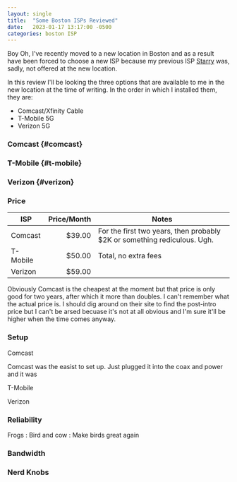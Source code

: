 ```yaml
---
layout: single
title:  "Some Boston ISPs Reviewed"
date:   2023-01-17 13:17:00 -0500
categories: boston ISP
---
```


Boy Oh, I've recently moved to a new location in Boston and as a result have
been forced to choose a new ISP because my previous ISP
[Starry](https://starry.com) was, sadly, not offered at the new
location.

In this review I'll be looking the three options that are available to
me in the new location at the time of writing. In the order in which I
installed them, they are:

- Comcast/Xfinity Cable
- T-Mobile 5G
- Verizon 5G

### Comcast {#comcast}
### T-Mobile {#t-mobile}
### Verizon {#verizon}

### Price

| ISP      | Price/Month | Notes                                                                    |
|----------|------------:|--------------------------------------------------------------------------|
| Comcast  |      $39.00 | For the first two years, then probably $2K or something rediculous. Ugh. |
| T-Mobile |      $50.00 | Total, no extra fees                                                     |
| Verizon  |      $59.00 |                                                                          |

Obviously Comcast is the cheapest at the moment but that price is only
good for two years, after which it more than doubles. I can't remember
what the actual price is. I should dig around on their site to find
the post-intro price but I can't be arsed becuase it's not at all
obvious and I'm sure it'll be higher when the time comes anyway.

### Setup

Comcast

Comcast was the easist to set up. Just plugged it into the coax and power and it was 

T-Mobile

Verizon

### Reliability

Frogs
: Bird and cow
: Make birds great again

### Bandwidth

### Nerd Knobs

